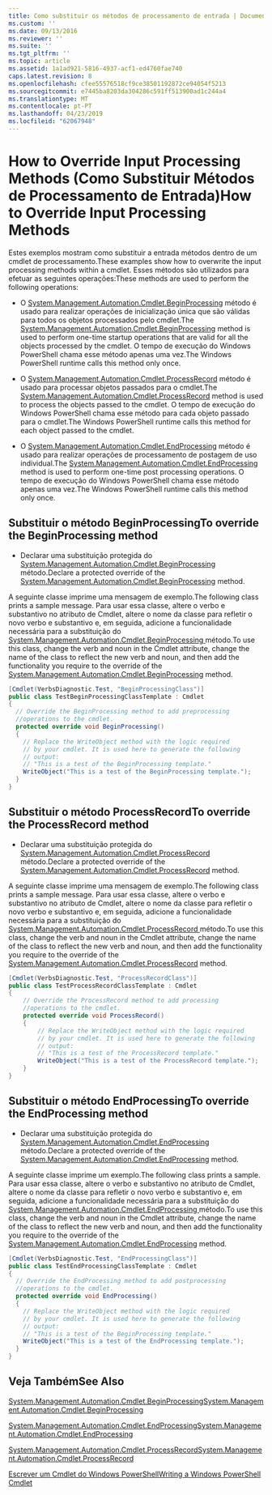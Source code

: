 ```yaml
---
title: Como substituir os métodos de processamento de entrada | Documentos da Microsoft
ms.custom: ''
ms.date: 09/13/2016
ms.reviewer: ''
ms.suite: ''
ms.tgt_pltfrm: ''
ms.topic: article
ms.assetid: 1a1ad921-5816-4937-acf1-ed4760fae740
caps.latest.revision: 8
ms.openlocfilehash: cfee55576518cf9ce38501192872ce94054f5213
ms.sourcegitcommit: e7445ba8203da304286c591ff513900ad1c244a4
ms.translationtype: MT
ms.contentlocale: pt-PT
ms.lasthandoff: 04/23/2019
ms.locfileid: "62067948"
---
```

# <a name="how-to-override-input-processing-methods"></a><span data-ttu-id="c52e9-102">How to Override Input Processing Methods (Como Substituir Métodos de Processamento de Entrada)</span><span class="sxs-lookup"><span data-stu-id="c52e9-102">How to Override Input Processing Methods</span></span>

<span data-ttu-id="c52e9-103">Estes exemplos mostram como substituir a entrada métodos dentro de um cmdlet de processamento.</span><span class="sxs-lookup"><span data-stu-id="c52e9-103">These examples show how to overwrite the input processing methods within a cmdlet.</span></span> <span data-ttu-id="c52e9-104">Esses métodos são utilizados para efetuar as seguintes operações:</span><span class="sxs-lookup"><span data-stu-id="c52e9-104">These methods are used to perform the following operations:</span></span>

- <span data-ttu-id="c52e9-105">O [System.Management.Automation.Cmdlet.BeginProcessing](/dotnet/api/System.Management.Automation.Cmdlet.BeginProcessing) método é usado para realizar operações de inicialização única que são válidas para todos os objetos processados pelo cmdlet.</span><span class="sxs-lookup"><span data-stu-id="c52e9-105">The [System.Management.Automation.Cmdlet.BeginProcessing](/dotnet/api/System.Management.Automation.Cmdlet.BeginProcessing) method is used to perform one-time startup operations that are valid for all the objects processed by the cmdlet.</span></span> <span data-ttu-id="c52e9-106">O tempo de execução do Windows PowerShell chama esse método apenas uma vez.</span><span class="sxs-lookup"><span data-stu-id="c52e9-106">The Windows PowerShell runtime calls this method only once.</span></span>

- <span data-ttu-id="c52e9-107">O [System.Management.Automation.Cmdlet.ProcessRecord](/dotnet/api/System.Management.Automation.Cmdlet.ProcessRecord) método é usado para processar objetos passados para o cmdlet.</span><span class="sxs-lookup"><span data-stu-id="c52e9-107">The [System.Management.Automation.Cmdlet.ProcessRecord](/dotnet/api/System.Management.Automation.Cmdlet.ProcessRecord) method is used to process the objects passed to the cmdlet.</span></span> <span data-ttu-id="c52e9-108">O tempo de execução do Windows PowerShell chama esse método para cada objeto passado para o cmdlet.</span><span class="sxs-lookup"><span data-stu-id="c52e9-108">The Windows PowerShell runtime calls this method for each object passed to the cmdlet.</span></span>

- <span data-ttu-id="c52e9-109">O [System.Management.Automation.Cmdlet.EndProcessing](/dotnet/api/System.Management.Automation.Cmdlet.EndProcessing) método é usado para realizar operações de processamento de postagem de uso individual.</span><span class="sxs-lookup"><span data-stu-id="c52e9-109">The [System.Management.Automation.Cmdlet.EndProcessing](/dotnet/api/System.Management.Automation.Cmdlet.EndProcessing) method is used to perform one-time post processing operations.</span></span> <span data-ttu-id="c52e9-110">O tempo de execução do Windows PowerShell chama esse método apenas uma vez.</span><span class="sxs-lookup"><span data-stu-id="c52e9-110">The Windows PowerShell runtime calls this method only once.</span></span>

## <a name="to-override-the-beginprocessing-method"></a><span data-ttu-id="c52e9-111">Substituir o método BeginProcessing</span><span class="sxs-lookup"><span data-stu-id="c52e9-111">To override the BeginProcessing method</span></span>

- <span data-ttu-id="c52e9-112">Declarar uma substituição protegida do [System.Management.Automation.Cmdlet.BeginProcessing](/dotnet/api/System.Management.Automation.Cmdlet.BeginProcessing) método.</span><span class="sxs-lookup"><span data-stu-id="c52e9-112">Declare a protected override of the [System.Management.Automation.Cmdlet.BeginProcessing](/dotnet/api/System.Management.Automation.Cmdlet.BeginProcessing) method.</span></span>

<span data-ttu-id="c52e9-113">A seguinte classe imprime uma mensagem de exemplo.</span><span class="sxs-lookup"><span data-stu-id="c52e9-113">The following class prints a sample message.</span></span> <span data-ttu-id="c52e9-114">Para usar essa classe, altere o verbo e substantivo no atributo de Cmdlet, altere o nome da classe para refletir o novo verbo e substantivo e, em seguida, adicione a funcionalidade necessária para a substituição do [System.Management.Automation.Cmdlet.BeginProcessing ](/dotnet/api/System.Management.Automation.Cmdlet.BeginProcessing) método.</span><span class="sxs-lookup"><span data-stu-id="c52e9-114">To use this class, change the verb and noun in the Cmdlet attribute, change the name of the class to reflect the new verb and noun, and then add the functionality you require to the override of the [System.Management.Automation.Cmdlet.BeginProcessing](/dotnet/api/System.Management.Automation.Cmdlet.BeginProcessing) method.</span></span>

```csharp
[Cmdlet(VerbsDiagnostic.Test, "BeginProcessingClass")]
public class TestBeginProcessingClassTemplate : Cmdlet
{
  // Override the BeginProcessing method to add preprocessing
  //operations to the cmdlet.
  protected override void BeginProcessing()
  {
    // Replace the WriteObject method with the logic required
    // by your cmdlet. It is used here to generate the following
    // output:
    // "This is a test of the BeginProcessing template."
    WriteObject("This is a test of the BeginProcessing template.");
  }
}
```

## <a name="to-override-the-processrecord-method"></a><span data-ttu-id="c52e9-115">Substituir o método ProcessRecord</span><span class="sxs-lookup"><span data-stu-id="c52e9-115">To override the ProcessRecord method</span></span>

- <span data-ttu-id="c52e9-116">Declarar uma substituição protegida do [System.Management.Automation.Cmdlet.ProcessRecord](/dotnet/api/System.Management.Automation.Cmdlet.ProcessRecord) método.</span><span class="sxs-lookup"><span data-stu-id="c52e9-116">Declare a protected override of the [System.Management.Automation.Cmdlet.ProcessRecord](/dotnet/api/System.Management.Automation.Cmdlet.ProcessRecord) method.</span></span>

<span data-ttu-id="c52e9-117">A seguinte classe imprime uma mensagem de exemplo.</span><span class="sxs-lookup"><span data-stu-id="c52e9-117">The following class prints a sample message.</span></span> <span data-ttu-id="c52e9-118">Para usar essa classe, altere o verbo e substantivo no atributo de Cmdlet, altere o nome da classe para refletir o novo verbo e substantivo e, em seguida, adicione a funcionalidade necessária para a substituição do [System.Management.Automation.Cmdlet.ProcessRecord ](/dotnet/api/System.Management.Automation.Cmdlet.ProcessRecord) método.</span><span class="sxs-lookup"><span data-stu-id="c52e9-118">To use this class, change the verb and noun in the Cmdlet attribute, change the name of the class to reflect the new verb and noun, and then add the functionality you require to the override of the [System.Management.Automation.Cmdlet.ProcessRecord](/dotnet/api/System.Management.Automation.Cmdlet.ProcessRecord) method.</span></span>

```csharp
[Cmdlet(VerbsDiagnostic.Test, "ProcessRecordClass")]
public class TestProcessRecordClassTemplate : Cmdlet
{
    // Override the ProcessRecord method to add processing
    //operations to the cmdlet.
    protected override void ProcessRecord()
    {
        // Replace the WriteObject method with the logic required
        // by your cmdlet. It is used here to generate the following
        // output:
        // "This is a test of the ProcessRecord template."
        WriteObject("This is a test of the ProcessRecord template.");
    }
}

```

## <a name="to-override-the-endprocessing-method"></a><span data-ttu-id="c52e9-119">Substituir o método EndProcessing</span><span class="sxs-lookup"><span data-stu-id="c52e9-119">To override the EndProcessing method</span></span>

- <span data-ttu-id="c52e9-120">Declarar uma substituição protegida do [System.Management.Automation.Cmdlet.EndProcessing](/dotnet/api/System.Management.Automation.Cmdlet.EndProcessing) método.</span><span class="sxs-lookup"><span data-stu-id="c52e9-120">Declare a protected override of the [System.Management.Automation.Cmdlet.EndProcessing](/dotnet/api/System.Management.Automation.Cmdlet.EndProcessing) method.</span></span>

<span data-ttu-id="c52e9-121">A seguinte classe imprime um exemplo.</span><span class="sxs-lookup"><span data-stu-id="c52e9-121">The following class prints a sample.</span></span> <span data-ttu-id="c52e9-122">Para usar essa classe, altere o verbo e substantivo no atributo de Cmdlet, altere o nome da classe para refletir o novo verbo e substantivo e, em seguida, adicione a funcionalidade necessária para a substituição do [System.Management.Automation.Cmdlet.EndProcessing ](/dotnet/api/System.Management.Automation.Cmdlet.EndProcessing) método.</span><span class="sxs-lookup"><span data-stu-id="c52e9-122">To use this class, change the verb and noun in the Cmdlet attribute, change the name of the class to reflect the new verb and noun, and then add the functionality you require to the override of the [System.Management.Automation.Cmdlet.EndProcessing](/dotnet/api/System.Management.Automation.Cmdlet.EndProcessing) method.</span></span>

```csharp
[Cmdlet(VerbsDiagnostic.Test, "EndProcessingClass")]
public class TestEndProcessingClassTemplate : Cmdlet
{
  // Override the EndProcessing method to add postprocessing
  //operations to the cmdlet.
  protected override void EndProcessing()
  {
    // Replace the WriteObject method with the logic required
    // by your cmdlet. It is used here to generate the following
    // output:
    // "This is a test of the BeginProcessing template."
    WriteObject("This is a test of the EndProcessing template.");
  }
}
```

## <a name="see-also"></a><span data-ttu-id="c52e9-123">Veja Também</span><span class="sxs-lookup"><span data-stu-id="c52e9-123">See Also</span></span>

[<span data-ttu-id="c52e9-124">System.Management.Automation.Cmdlet.BeginProcessing</span><span class="sxs-lookup"><span data-stu-id="c52e9-124">System.Management.Automation.Cmdlet.BeginProcessing</span></span>](/dotnet/api/System.Management.Automation.Cmdlet.BeginProcessing)

[<span data-ttu-id="c52e9-125">System.Management.Automation.Cmdlet.EndProcessing</span><span class="sxs-lookup"><span data-stu-id="c52e9-125">System.Management.Automation.Cmdlet.EndProcessing</span></span>](/dotnet/api/System.Management.Automation.Cmdlet.EndProcessing)

[<span data-ttu-id="c52e9-126">System.Management.Automation.Cmdlet.ProcessRecord</span><span class="sxs-lookup"><span data-stu-id="c52e9-126">System.Management.Automation.Cmdlet.ProcessRecord</span></span>](/dotnet/api/System.Management.Automation.Cmdlet.ProcessRecord)

[<span data-ttu-id="c52e9-127">Escrever um Cmdlet do Windows PowerShell</span><span class="sxs-lookup"><span data-stu-id="c52e9-127">Writing a Windows PowerShell Cmdlet</span></span>](./writing-a-windows-powershell-cmdlet.md)
